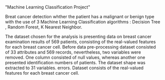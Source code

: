"Machine Learning Classification Project"

Breat cancer detection whther the patient has a malignant or benign type with the use of 3 Machine Learning Classification algorithms : Decision Tree , Random Forest, K Nearest Neighbor.

The dataset chosen for the analysis is presenting data on breast cancer examination results of 569 patients, consisting of the real-valued features for each breast cancer cell.
Before data pre-processing dataset consisted of 33 attributes and 569 records, nevertheless, two variables were removed. One column consisted of null values,
whereas another one presented identification numbers of patients. 
The dataset shape was extracted to 31 variables.  errors.  Dataset consists of the real-valued features for each breast cancer cell.
